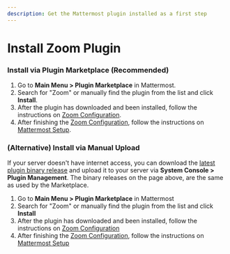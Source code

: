 ```yaml
---
description: Get the Mattermost plugin installed as a first step
---
```


# Install Zoom Plugin

### Install via Plugin Marketplace \(Recommended\)

1. Go to **Main Menu > Plugin Marketplace** in Mattermost.
2. Search for "Zoom" or manually find the plugin from the list and click **Install**.
3. After the plugin has downloaded and been installed, follow the instructions on [Zoom Configuration](zoom-configuration/).
4. After finishing the [Zoom Configuration](zoom-configuration/), follow the instructions on [Mattermost Setup](mattermost-setup.md).

### \(Alternative\) Install via Manual Upload

If your server doesn't have internet access, you can download the [latest plugin binary release](https://github.com/mattermost/mattermost-plugin-zoom/releases) and upload it to your server via **System Console > Plugin Management**. The binary releases on the page above, are the same as used by the Marketplace.

1. Go to **Main Menu &gt; Plugin Marketplace** in Mattermost
2. Search for "Zoom" or manually find the plugin from the list and click **Install**
3. After the plugin has downloaded and been installed, follow the instructions on [Zoom Configuration](zoom-configuration/)
4. After finishing the [Zoom Configuration](zoom-configuration/), follow the instructions on [Mattermost Setup](mattermost-setup.md)
